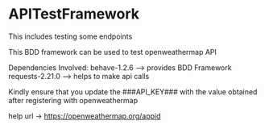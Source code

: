 # APITestFramework
This includes testing some endpoints

This BDD framework can be used to test openweathermap API 

Dependencies Involved: 
behave-1.2.6       --> provides BDD Framework 
requests-2.21.0    --> helps to make api calls 


Kindly ensure that you update the ###API_KEY### with the value obtained after registering with openweathermap

help url ->  https://openweathermap.org/appid

               
